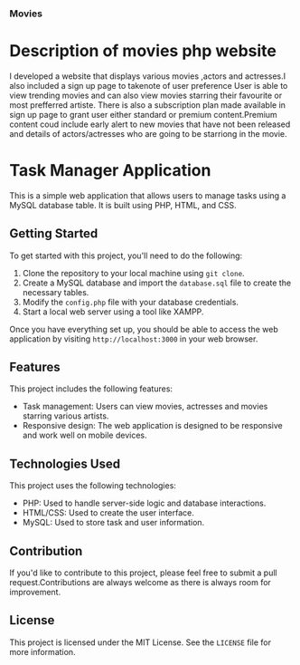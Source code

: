 ### Movies

# Description of movies php website
I developed a website that displays various movies ,actors and actresses.I also included a sign up page to takenote of user preference
User is able to view trending movies and can also view movies starring their favourite or most prefferred artiste.
There is also a subscription plan made available in sign up page to grant user either standard or premium content.Premium content coud include early alert to new movies that have not been released and details of actors/actresses who are going to be starriong in the movie.

# Task Manager Application

This is a simple web application that allows users to manage tasks using a MySQL database table. It is built using PHP, HTML, and CSS.

## Getting Started

To get started with this project, you'll need to do the following:

1. Clone the repository to your local machine using `git clone`.
2. Create a MySQL database and import the `database.sql` file to create the necessary tables.
3. Modify the `config.php` file with your database credentials.
4. Start a local web server using a tool like XAMPP.

Once you have everything set up, you should be able to access the web application by visiting `http://localhost:3000` in your web browser.

## Features

This project includes the following features:

- Task management: Users can view movies, actresses and movies starring various artists.
- Responsive design: The web application is designed to be responsive and work well on mobile devices.

## Technologies Used

This project uses the following technologies:

- PHP: Used to handle server-side logic and database interactions.
- HTML/CSS: Used to create the user interface.
- MySQL: Used to store task and user information.

## Contribution

If you'd like to contribute to this project, please feel free to submit a pull request.Contributions are always welcome as there is always room for improvement.

## License

This project is licensed under the MIT License. See the `LICENSE` file for more information.
